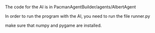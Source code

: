 The code for the AI is in PacmanAgentBuilder/agents/AlbertAgent

In order to run the program with the AI, you need to run the file runner.py

make sure that numpy and pygame are installed.